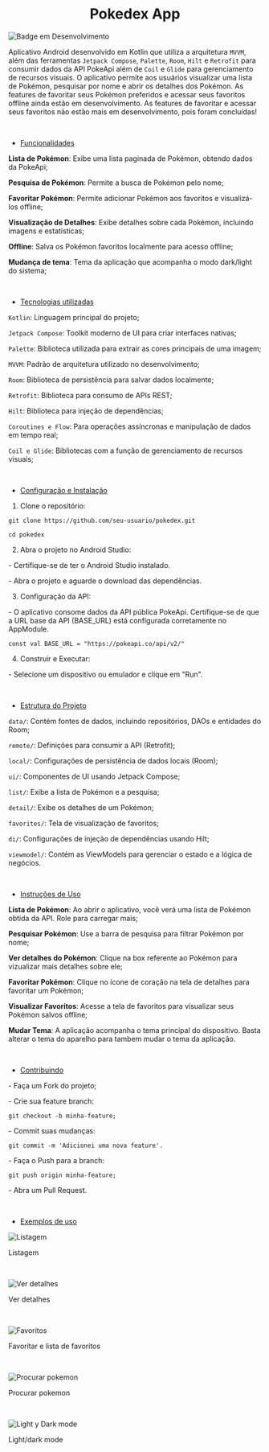 <h1 align="center"> Pokedex App </h1>

![Badge em Desenvolvimento](http://img.shields.io/static/v1?label=STATUS&message=EM%20DESENVOLVIMENTO&color=GREEN&style=for-the-badge)


Aplicativo Android desenvolvido em Kotlin que utiliza a arquitetura `MVVM`, além das ferramentas `Jetpack Compose`, `Palette`, `Room`, `Hilt` e `Retrofit` para consumir dados da API PokeApi além de `Coil` e `Glide` para gerenciamento de recursos visuais. O aplicativo permite aos usuários visualizar uma lista de Pokémon, pesquisar por nome e abrir os detalhes dos Pokémon. As features de favoritar seus Pokémon preferidos e acessar seus favoritos offline ainda estão em desenvolvimento. As features de favoritar e acessar seus favoritos não estão mais em desenvolvimento, pois foram concluídas!

 <br>
 
* [Funcionalidades](#funcionalidades)

**Lista de Pokémon**: Exibe uma lista paginada de Pokémon, obtendo dados da PokeApi;

**Pesquisa de Pokémon**: Permite a busca de Pokémon pelo nome;

__Favoritar Pokémon__: Permite adicionar Pokémon aos favoritos e visualizá-los offline;

__Visualização de Detalhes__: Exibe detalhes sobre cada Pokémon, incluindo imagens e estatísticas;

__Offline__: Salva os Pokémon favoritos localmente para acesso offline;

__Mudança de tema__: Tema da aplicação que acompanha o modo dark/light do sistema;

 <br>
 
* [Tecnologias utilizadas](#tecnologias-utilizadas)
  
`Kotlin`: Linguagem principal do projeto;

`Jetpack Compose`: Toolkit moderno de UI para criar interfaces nativas;

`Palette`: Biblioteca utilizada para extrair as cores principais de uma imagem;

`MVVM`: Padrão de arquitetura utilizado no desenvolvimento;

`Room`: Biblioteca de persistência para salvar dados localmente;

`Retrofit`: Biblioteca para consumo de APIs REST;

`Hilt`: Biblioteca para injeção de dependências;

`Coroutines e Flow`: Para operações assíncronas e manipulação de dados em tempo real;

`Coil e Glide`: Bibliotecas com a função de gerenciamento de recursos visuais;


 <br>
 
* [Configuração e Instalação](#configuração-e-instalação)

1. Clone o repositório:
```
git clone https://github.com/seu-usuario/pokedex.git

cd pokedex
```
2. Abra o projeto no Android Studio:

\- Certifique-se de ter o Android Studio instalado.

\- Abra o projeto e aguarde o download das dependências.

3. Configuração da API:

\- O aplicativo consome dados da API pública PokeApi. Certifique-se de que a URL base da API (BASE_URL) está configurada corretamente no AppModule.
```
const val BASE_URL = "https://pokeapi.co/api/v2/"
```
4. Construir e Executar:

\- Selecione um dispositivo ou emulador e clique em "Run".


 <br>
 
* [Estrutura do Projeto](#estrutura-do-projeto)
 
`data/`: Contém fontes de dados, incluindo repositórios, DAOs e entidades do Room;

`remote/`: Definições para consumir a API (Retrofit);

`local/`: Configurações de persistência de dados locais (Room);

`ui/`: Componentes de UI usando Jetpack Compose;

`list/`: Exibe a lista de Pokémon e a pesquisa;

`detail/`: Exibe os detalhes de um Pokémon;

`favorites/`: Tela de visualização de favoritos;

`di/`: Configurações de injeção de dependências usando Hilt;

`viewmodel/`: Contém as ViewModels para gerenciar o estado e a lógica de negócios.

<br>

* [Instruções de Uso](#instruções-de-uso)
  

**Lista de Pokémon**: Ao abrir o aplicativo, você verá uma lista de Pokémon obtida da API. Role para carregar mais;

**Pesquisar Pokémon**: Use a barra de pesquisa para filtrar Pokémon por nome;

**Ver detalhes do Pokémon**: Clique na box referente ao Pokémon para vizualizar mais detalhes sobre ele;

**Favoritar Pokémon**: Clique no ícone de coração na tela de detalhes para favoritar um Pokémon;

**Visualizar Favoritos**: Acesse a tela de favoritos para visualizar seus Pokémon salvos offline;

**Mudar Tema**: A aplicação acompanha o tema principal do dispositivo. Basta alterar o tema do aparelho para tambem mudar o tema da aplicação.

<br>

* [Contribuindo](#contribuindo)

\- Faça um Fork do projeto;

\- Crie sua feature branch: 
```
git checkout -b minha-feature;
```
\- Commit suas mudanças: 
```
git commit -m 'Adicionei uma nova feature'.
```
\- Faça o Push para a branch:
```
git push origin minha-feature;
```
\- Abra um Pull Request.

<br>
 
* [Exemplos de uso](#exemplos-de-uso)

![Listagem](https://github.com/user-attachments/assets/d81a9375-ebaa-4c1b-ac2c-7b551ed25ba0)


Listagem

<br>

![Ver detalhes](https://github.com/user-attachments/assets/2558b8cd-985d-4584-92af-82565d4786b9)


Ver detalhes

<br>

![Favoritos](https://github.com/user-attachments/assets/83ca3735-9818-461a-aa68-475d0f32f4e0)


Favoritar e lista de favoritos

<br>

![Procurar pokemon](https://github.com/user-attachments/assets/fd94cc8a-7e87-4bf2-bf68-ef8bcc5ad478)


Procurar pokemon

<br>

![Light y Dark mode](https://github.com/user-attachments/assets/5d58aab6-9932-47b1-bb6f-4043a5419220)


Light/dark mode
